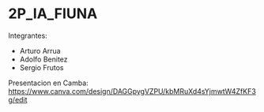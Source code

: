# 2P_IA_FIUNA
Integrantes:
- Arturo Arrua
- Adolfo Benitez
- Sergio Frutos

Presentacion en Camba:
https://www.canva.com/design/DAGGpygVZPU/kbMRuXd4sYjmwtW4ZfKF3g/edit
